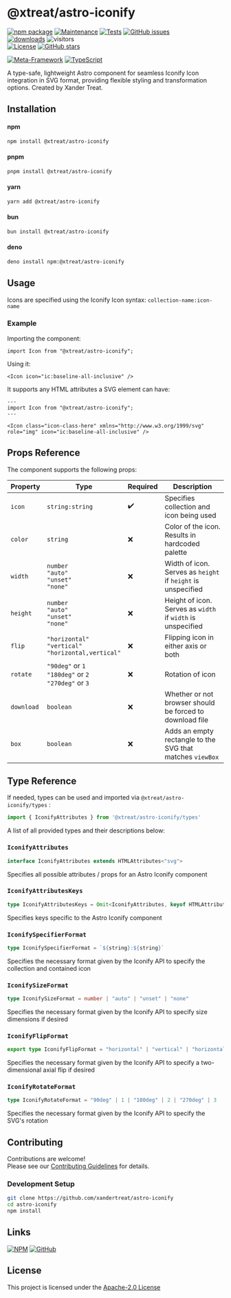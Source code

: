 # @xtreat/astro-iconify

[![npm package](https://badge.fury.io/js/@xtreat%2Fastro-iconify.svg)](https://www.npmjs.com/package/@xtreat/astro-iconify)
[![Maintenance](https://img.shields.io/maintenance/yes/2024.svg)](https://github.com/xandertreat/astro-iconify)
[![Tests](https://github.com/xandertreat/astro-iconify/actions/workflows/jest/badge.svg)](https://github.com/xandertreat/astro-iconify/actions/workflows/jest)
[![GitHub issues](https://img.shields.io/github/issues/xandertreat/astro-iconify.svg)](https://github.com/xandertreat/astro-iconify/issues)\
[![downloads](https://img.shields.io/npm/dm/@xtreat/astro-iconify.svg)](https://www.npmjs.com/package/@xtreat/astro-iconify)
![visitors](https://visitor-badge.laobi.icu/badge?page_id=xandertreat.astro-iconify)\
[![License](https://img.shields.io/badge/License-Apache%202.0-blue.svg)](https://opensource.org/licenses/Apache-2.0)
[![GitHub stars](https://img.shields.io/github/stars/xandertreat/astro-iconify.svg)](https://github.com/xandertreat/astro-iconify/stargazers)

[![Meta-Framework](https://img.shields.io/badge/Astro-0C1222?style=for-the-badge&logo=astro&logoColor=FDFDFE)](https://astro.build/)
[![TypeScript](https://img.shields.io/badge/TypeScript-007ACC?style=for-the-badge&logo=typescript&logoColor=white)](https://www.typescriptlang.org/)

A type-safe, lightweight Astro component for seamless Iconify Icon integration in SVG format, providing flexible styling and transformation options. Created by Xander Treat.

## Installation

#### npm

```bash
npm install @xtreat/astro-iconify
```

#### pnpm

```bash
pnpm install @xtreat/astro-iconify
```

#### yarn

```bash
yarn add @xtreat/astro-iconify
```

#### bun

```bash
bun install @xtreat/astro-iconify
```

#### deno

```bash
deno install npm:@xtreat/astro-iconify
```

## Usage

Icons are specified using the Iconify Icon syntax:
`collection-name:icon-name`

### Example

Importing the component:

```Astro
import Icon from "@xtreat/astro-iconify";
```

Using it:

```Astro
<Icon icon="ic:baseline-all-inclusive" />
```

It supports any HTML attributes a SVG element can have:

```Astro
---
import Icon from "@xtreat/astro-iconify";
---

<Icon class="icon-class-here" xmlns="http://www.w3.org/1999/svg" role="img" icon="ic:baseline-all-inclusive" />
```

## Props Reference

The component supports the following props:

| Property   | Type                                                           | Required | Description                                                      |
| ---------- | -------------------------------------------------------------- | -------- | ---------------------------------------------------------------- |
| `icon`     | `string:string`<br>                                   | ✔️       | Specifies collection and icon being used                         |
| `color`    | `string`                                                       | ❌       | Color of the icon.<br> Results in hardcoded palette              |
| `width`    | `number` <br> `"auto"` <br> `"unset"` <br> `"none"`            | ❌       | Width of icon.<br> Serves as `height` if `height` is unspecified |
| `height`   | `number` <br> `"auto"` <br> `"unset"` <br> `"none"`            | ❌       | Height of icon.<br> Serves as `width` if `width` is unspecified  |
| `flip`     | `"horizontal"` <br> `"vertical"` <br> `"horizontal,vertical"`  | ❌       | Flipping icon in either axis or both                             |
| `rotate`   | `"90deg"` or `1` <br> `"180deg"` or `2` <br> `"270deg"` or `3` | ❌       | Rotation of icon                                                 |
| `download` | `boolean`                                                      | ❌       | Whether or not browser should be forced to download file         |
| `box`      | `boolean`                                                      | ❌       | Adds an empty rectangle to the SVG that matches `viewBox`        |

## Type Reference

If needed, types can be used and imported via `@xtreat/astro-iconify/types` :

```typescript
import { IconifyAttributes } from '@xtreat/astro-iconify/types'
```

A list of all provided types and their descriptions below:

### `IconifyAttributes`

```typescript
interface IconifyAttributes extends HTMLAttributes<"svg">
```

Specifies all possible attributes / props for an Astro Iconify component

### `IconifyAttributesKeys`

```typescript
type IconifyAttributesKeys = Omit<IconifyAttributes, keyof HTMLAttributes<"svg">>;
```

Specifies keys specific to the Astro Iconify component

### `IconifySpecifierFormat`

```typescript
type IconifySpecifierFormat = `${string}:${string}`
```

Specifies the necessary format given by the Iconify API to specify the collection and contained icon

### `IconifySizeFormat`

```typescript
type IconifySizeFormat = number | "auto" | "unset" | "none"
```

Specifies the necessary format given by the Iconify API to specify size dimensions if desired

### `IconifyFlipFormat`

```typescript
export type IconifyFlipFormat = "horizontal" | "vertical" | "horizontal,vertical"
```

Specifies the necessary format given by the Iconify API to specify a two-dimensional axial flip if desired

### `IconifyRotateFormat`

```typescript
type IconifyRotateFormat = "90deg" | 1 | "180deg" | 2 | "270deg" | 3
```

Specifies the necessary format given by the Iconify API to specify the SVG's rotation

## Contributing

Contributions are welcome!\
Please see our [Contributing Guidelines](CONTRIBUTING.md) for details.

### Development Setup

```bash
git clone https://github.com/xandertreat/astro-iconify
cd astro-iconify
npm install
```

## Links

[![NPM](https://img.shields.io/badge/NPM-%23CB3837.svg?style=for-the-badge&logo=npm&logoColor=white)](https://www.npmjs.com/package/@xtreat/astro-iconify)
[![GitHub](https://img.shields.io/badge/github-%23121011.svg?style=for-the-badge&logo=github&logoColor=white)](https://github.com/xandertreat/astro-iconify)

## License

This project is licensed under the [Apache-2.0 License](https://www.apache.org/licenses/LICENSE-2.0.html)
